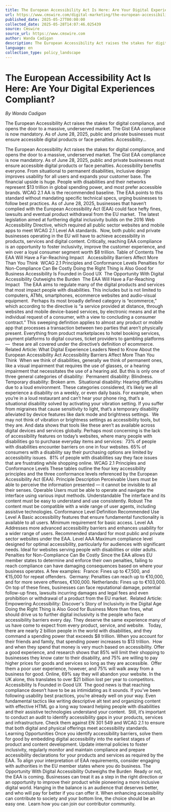 ```yaml
---
title: The European Accessibility Act Is Here: Are Your Digital Experiences Compliant?
url: https://www.cmswire.com/digital-marketing/the-european-accessibility-act-is-here-are-your-digital-experiences-compliant/?utm_source=cmswire.com&utm_medium=web&utm_campaign=cm&utm_content=all-articles-rss
published_date: 2025-05-27T00:00:00
collected_date: 2025-05-28T14:07:46.025439
source: Cmswire
source_url: https://www.cmswire.com
author: Wanda Cadigan
description: The European Accessibility Act raises the stakes for digital compliance, and opens the door to a massive, underserved market. The Gist EAA compliance is now mandatory. As of June 28, 2025, public and private businesses must ensure accessible digital products or face penalties. Accessibility...
language: en
collection_type: policy_landscape
---
```


# The European Accessibility Act Is Here: Are Your Digital Experiences Compliant?

*By Wanda Cadigan*

The European Accessibility Act raises the stakes for digital compliance, and opens the door to a massive, underserved market. The Gist EAA compliance is now mandatory. As of June 28, 2025, public and private businesses must ensure accessible digital products or face penalties. Accessibility...

The European Accessibility Act raises the stakes for digital compliance, and opens the door to a massive, underserved market. The Gist EAA compliance is now mandatory. As of June 28, 2025, public and private businesses must ensure accessible digital products or face penalties. Accessibility benefits everyone. From situational to permanent disabilities, inclusive design improves usability for all users and expands your customer base. The financial upside is huge. People with disabilities and their networks represent $13 trillion in global spending power, and most prefer accessible brands. WCAG 2.1 AA is the recommended baseline. The EAA points to this standard without mandating specific technical specs, urging businesses to follow best practices. As of June 28, 2025, businesses that haven’t complied with the European Accessibility Act (EAA) could face hefty fines, lawsuits and eventual product withdrawal from the EU market.  The latest legislation aimed at furthering digital inclusivity builds on the 2016 Web Accessibility Directive, which required all public sector websites and mobile apps to meet WCAG 2.1 Level AA standards.  Now, both public and private businesses operating in the EU will have to achieve accessibility in products, services and digital content. Critically, reaching EAA compliance is an opportunity to foster inclusivity, improve the customer experience, and win over a loyal consumer segment worth $8 trillion. Table of Contents The EAA Will Have a Far-Reaching Impact   Accessibility Barriers Affect More Than You Think  WCAG 2.1 Principles and Conformance Levels Penalties for Non-Compliance Can Be Costly Doing the Right Thing is Also Good for Business Accessibility Is Founded in Good UX  The Opportunity With Digital Accessibility Outweighs the Burden  The EAA Will Have a Far-Reaching Impact   The EAA aims to regulate many of the digital products and services that most impact people with disabilities. This includes but is not limited to computers, ATMs, smartphones, ecommerce websites and audio-visual equipment.  Perhaps its most broadly defined category is “ecommerce,” which according to the directive is “a service provided at distance, through websites and mobile device-based services, by electronic means and at the individual request of a consumer, with a view to concluding a consumer contract.” This sweeping definition applies to almost any product or mobile app that processes a transaction between two parties that aren’t physically present. Everything from product marketplaces to hotel booking services, payment platforms to digital courses, ticket providers to gambling platforms —  these are all covered under the directive’s definition of ecommerce.  Related Article: What Digital Experience Leaders Need to Know About the European Accessibility Act Accessibility Barriers Affect More Than You Think  When we think of disabilities, generally we think of permanent ones, like a visual impairment that requires the use of glasses, or a hearing impairment that necessitates the use of a hearing aid. But this is only one of three general categories of disability:  Permanent disability: Blindness.  Temporary disability: Broken arm.  Situational disability: Hearing difficulties due to a loud environment. These categories considered, it’s likely we all experience a disability on a weekly, or even daily basis. For example, when you’re in a loud restaurant and can’t hear your phone ring, that’s a situational disability solved by activating your vibration setting. If you suffer from migraines that cause sensitivity to light, that’s a temporary disability alleviated by device features like dark mode and brightness settings.  We may not think of vibration or brightness settings as accessibility tools, but they are. And data shows that tools like these aren’t as available across digital devices and services globally. Perhaps most concerning is the lack of accessibility features on today’s websites, where many people with disabilities go to purchase everyday items and services:  73% of people with disabilities encounter barriers on one in four websites. 65% of consumers with a disability say their purchasing options are limited by accessibility issues.  81% of people with disabilities say they face issues that are frustrating while shopping online. WCAG 2.1 Principles and Conformance Levels These tables outline the four key accessibility principles and the three conformance levels referenced by the European Accessibility Act (EAA). Principle Description Perceivable Users must be able to perceive the information presented — it cannot be invisible to all their senses. Operable Users must be able to operate and navigate the interface using various input methods. Understandable The interface and its content must be easy to understand and use consistently. Robust The content must be compatible with a wide range of user agents, including assistive technologies. Conformance Level Definition Recommended Use Level A Basic accessibility features that ensure fundamental functionality is available to all users. Minimum requirement for basic access. Level AA Addresses more advanced accessibility barriers and enhances usability for a wider range of users. Recommended standard for most public and private sector websites under the EAA. Level AAA Maximum compliance level designed for optimal accessibility, particularly for audiences with significant needs. Ideal for websites serving people with disabilities or older adults. Penalties for Non-Compliance Can Be Costly Since the EAA allows EU member states to determine and enforce their own penalties, failing to reach compliance can have damaging consequences based on where your business operates. A few examples:  France: Fines up to €7,500, and €15,000 for repeat offenders.  Germany: Penalties can reach up to €10,000, and for more severe offenses, €100,000. Netherlands: Fines up to €103,000. On top of these fines, businesses can face reputational damage, potential follow-up fines, lawsuits incurring damages and legal fees and even prohibition or withdrawal of a product from the EU market.  Related Article: Empowering Accessibility: Discover's Story of Inclusivity in the Digital Age Doing the Right Thing is Also Good for Business More than fines, what should drive us to further digital inclusivity is the people who face accessibility barriers every day. They deserve the same experience many of us have come to expect from every product, service, and website.   Today, there are nearly 2 billion people in the world with disabilities, and they command a spending power that exceeds $8 trillion. When you account for their friends and family, that spending power increases to $13 trillion.  How and when they spend that money is very much based on accessibility. Offer a good experience, and research shows that 85% will limit their shopping to businesses they know cater to their disability, and 75% are willing to pay higher prices for goods and services so long as they are accessible.  Offer them a poor user experience, however, and 75% will walk away from a business for good. Online, 69% say they will abandon your website. In the UK alone, this translates to over $21 billion lost per year to competitors.  Accessibility Is Founded in Good UX  The good news is that reaching compliance doesn’t have to be as intimidating as it sounds. If you’ve been following usability best practices, you’re already well on your way. Even fundamental tactics like writing descriptive alt text and organizing content with effective HTML go a long way toward helping people with disabilities and their assistive technologies understand your content.  Still, it’s important to conduct an audit to identify accessibility gaps in your products, services and infrastructure. Check them against EN 301 549 and WCAG 2.1 to ensure that both digital and physical offerings meet accessibility standards.  Learning Opportunities Once you identify accessibility barriers, solve them for good by embedding digital accessibility into the earliest stages of product and content development. Update internal policies to foster inclusivity, regularly monitor and maintain compliance and prepare accessibility declarations for your products and services as required by the EAA. To align your interpretation of EAA requirements, consider engaging with authorities in the EU member states where you do business. The Opportunity With Digital Accessibility Outweighs the Burden  Ready or not, the EAA is coming. Businesses can treat it as a step in the right direction or an opportunity to improve their product while pioneering a more inclusive digital world. Hanging in the balance is an audience that deserves better, and who will pay for better if you can offer it. When enhancing accessibility can contribute to society and your bottom line, the choice should be an easy one.  Learn how you can join our contributor community.